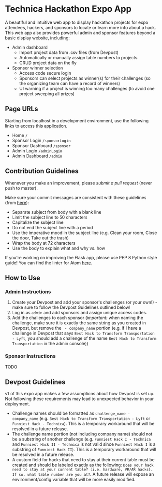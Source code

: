 # Technica Hackathon Expo App

A beautiful and intuitive web app to display hackathon projects for expo attendees, hackers, and sponsors to locate or learn more info about a hack. This web app also provides powerful admin and sponsor features beyond a basic display website, including:
* Admin dashboard
    * Import project data from .csv files (from Devpost)
    * Automatically or manually assign table numbers to projects
    * CRUD project data on the fly
* Sponsor winner selection
    * Access code secure login
    * Sponsors can select projects as winner(s) for their challenges (so the organizing team can have a record of winners)
    * UI warning if a project is winning too many challenges (to avoid one project sweeping all prizes)

## Page URLs

Starting from localhost in a development environment, use the following links to access this application.

- Home `/`
- Sponsor Login `/sponsorLogin`
- Sponsor Dashboard `/sponsor`
- Admin Login `/adminLogin`
- Admin Dashboard `/admin`

## Contribution Guidelines

Whenever you make an improvement, please *submit a pull request* (never push to master).

Make sure your commit messages are consistent with these guidelines (from [here](https://chris.beams.io/posts/git-commit/)):
- Separate subject from body with a blank line
- Limit the subject line to 50 characters
- Capitalize the subject line
- Do not end the subject line with a period
- Use the imperative mood in the subject line (e.g. Clean your room, Close the door, Take out the trash)
- Wrap the body at 72 characters
- Use the body to explain what and why vs. how

If you're working on improving the Flask app, please use PEP 8 Python style guide! You can find the linter for Atom [here](https://atom.io/packages/linter-python-pep8).

## How to Use

### Admin Instructions

1. Create your Devpost and add your sponsor's challenges (or your own!) - make sure to follow the Devpost Guidelines outlined below!
2. Log in as `admin` and add sponsors and assign unique access codes.
3. Add the challenges to each sponsor (*important:* when naming the challenge, make sure it is exactly the same string as you created in Devpost, but remove the ` - company_name` portion (e.g. if I have a challenge in Devpost that says `Best Hack to Transform Transportation - Lyft`, you should add a challenge of the name `Best Hack to Transform Transportation` in the admin console))

### Sponsor Instructions

TODO

## Devpost Guidelines

v1 of this expo app makes a few assumptions about how Devpost is set up. Not following these requirements may lead to unexpected behavior in your deployment.

- Challenge names should be formatted as `challenge_name - company_name` (e.g. `Best Hack to Transform Transportation - Lyft` or `Funniest Hack - Technica`). This is a temporary workaround that will be resolved in a future release.
- The challenge name portion (not including company name) should not be a substring of another challenge (e.g. `Funniest Hack I - Technica` and `Funniest Hack II - Technica` is not valid since `Funniest Hack I` is a substring of `Funniest Hack II`). This is a temporary workaround that will be  resolved in a future release.
- A custom field for hacks that need to stay at their current table must be created and should be labeled exactly as the following: `Does your hack need to stay at your current table? (i.e. hardware, VR/AR hacks). If so, what table number are you at?`. A future release will expose an environment/config variable that will be more easily modified.
